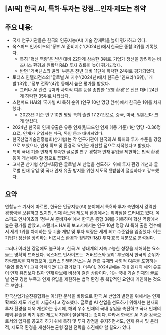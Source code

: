 ## [AI픽] 한국 AI, 특허·투자는 강점…인재·제도는 취약

## 주요 내용:
*   국제 연구기관들은 한국의 인공지능(AI) 기술 잠재력을 높이 평가하고 있다.
*   옥스퍼드 인사이츠의 '정부 AI 준비지수'(2024년)에서 한국은 종합 3위를 기록했다.
    *   특히 '혁신 역량'은 전년 대비 22단계 상승한 3위로, 기업가 정신을 장려하는 비즈니스 환경과 원활한 R&D 투자 흐름이 높이 평가되었다.
    *   반면 '거버넌스와 윤리' 부문은 전년 대비 11단계 하락한 24위로 평가되었다.
*   토터스 인텔리전스의 '글로벌 AI 지수'(2024년)에서 한국은 '인프라'(6위), '개발'(3위), '정부 전략'(4위) 등에서 높은 평가를 받았다.
    *   그러나 AI 관련 규제와 사회적 여론 등을 종합한 '운영 환경'은 전년 대비 24단계 하락한 35위로 나타났다.
*   스탠퍼드 HAI의 '국가별 AI 특허 순위'(인구 10만 명당 건수)에서 한국은 1위를 차지했다.
    *   2023년 기준 인구 10만 명당 특허 출원 17.27건으로, 중국, 미국, 일본보다 크게 앞섰다.
*   2024년 한국의 인재 유출은 유동 인재(링크드인 인재 이동 기준) 1만 명당 -0.36명으로, 인재가 유입되는 미국, 독일 등과 대비되었다.
*   한국산업기술진흥협회(산기협)는 각 연구기관이 한국의 AI 특허와 투자 수준을 강점으로 보았으나, 인재 확보 및 환경적 요인은 개선할 점으로 지적했다고 밝혔다.
*   특히 국내 기술 인재의 부족한 글로벌 연구 경험과 인재 유입을 제한하는 법적 환경 등이 개선해야 할 점으로 꼽혔다.
*   고서곤 산기협 상임부회장은 글로벌 AI 산업을 선도하기 위해 투자 환경 개선과 글로벌 인재 유입 및 국내 인재 유출 방지를 위한 제도적 뒷받침이 절실하다고 강조했다.

## 요약

연합뉴스 기사에 따르면, 한국은 인공지능(AI) 분야에서 특허와 투자 측면에서 강력한 경쟁력을 보유하고 있지만, 인재 확보와 제도적 환경에서는 취약점을 드러내고 있다. 옥스퍼드 인사이츠의 '정부 AI 준비지수'에서 한국은 종합 3위를 기록하며 혁신 역량에서 높은 평가를 받았고, 스탠퍼드 HAI의 보고서에서는 인구 10만 명당 AI 특허 출원 건수에서 세계 1위를 차지하는 등 기술 개발 및 투자 역량은 세계 최고 수준임을 입증했다. 이는 기업가 정신을 장려하는 비즈니스 환경과 활발한 R&D 투자 흐름 덕분으로 분석된다.

그러나 이러한 강점에도 불구하고, 한국 AI 생태계의 지속 가능한 성장을 저해하는 요소들도 명확히 드러났다. 옥스퍼드 인사이츠는 '거버넌스와 윤리' 부문에서 한국의 순위가 하락했음을 지적했으며, 토터스 인텔리전스는 AI 관련 규제와 사회적 여론을 포함하는 '운영 환경'이 크게 악화되었다고 평가했다. 더욱이, 2024년에는 국내 인재의 해외 유출이 인재 유입보다 많아 인재 확보에 비상이 걸린 상황이다. 이는 국내 기술 인재의 글로벌 연구 경험 부족과 인재 유입을 제한하는 법적 환경 등 복합적인 요인에 기인하는 것으로 보인다.

한국산업기술진흥협회는 이러한 분석을 바탕으로 한국 AI 산업의 발전을 위해서는 인재 확보와 제도 개선이 시급하다고 강조했다. 글로벌 AI 산업을 선도하기 위해서는 현재의 투자 환경을 더욱 개선하는 동시에, 해외 우수 인재의 국내 유입을 촉진하고 국내 인재의 해외 유출을 막기 위한 제도적 지원이 절실하다는 것이다. 따라서 한국은 AI 기술 강국으로서의 입지를 공고히 하기 위해 특허 및 투자 강점을 유지하면서도, 인재 유치 및 윤리적, 제도적 환경을 개선하는 균형 잡힌 전략을 추진해야 할 필요가 있다.